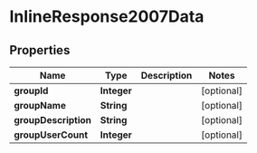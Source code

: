 # InlineResponse2007Data

## Properties
Name | Type | Description | Notes
------------ | ------------- | ------------- | -------------
**groupId** | **Integer** |  |  [optional]
**groupName** | **String** |  |  [optional]
**groupDescription** | **String** |  |  [optional]
**groupUserCount** | **Integer** |  |  [optional]
